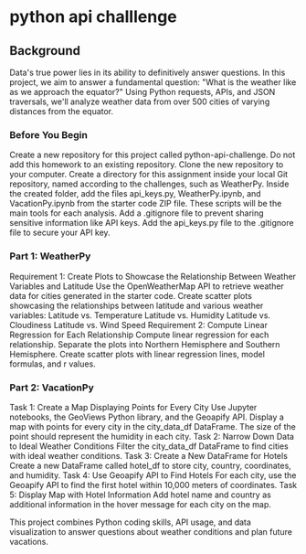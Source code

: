 # python api challlenge
## Background
Data's true power lies in its ability to definitively answer questions. In this project, we aim to answer a fundamental question: "What is the weather like as we approach the equator?" Using Python requests, APIs, and JSON traversals, we'll analyze weather data from over 500 cities of varying distances from the equator.

### Before You Begin
Create a new repository for this project called python-api-challenge. Do not add this homework to an existing repository.
Clone the new repository to your computer.
Create a directory for this assignment inside your local Git repository, named according to the challenges, such as WeatherPy.
Inside the created folder, add the files api_keys.py, WeatherPy.ipynb, and VacationPy.ipynb from the starter code ZIP file. These scripts will be the main tools for each analysis.
Add a .gitignore file to prevent sharing sensitive information like API keys.
Add the api_keys.py file to the .gitignore file to secure your API key.

### Part 1: WeatherPy
Requirement 1: Create Plots to Showcase the Relationship Between Weather Variables and Latitude
Use the OpenWeatherMap API to retrieve weather data for cities generated in the starter code.
Create scatter plots showcasing the relationships between latitude and various weather variables:
Latitude vs. Temperature
Latitude vs. Humidity
Latitude vs. Cloudiness
Latitude vs. Wind Speed
Requirement 2: Compute Linear Regression for Each Relationship
Compute linear regression for each relationship.
Separate the plots into Northern Hemisphere and Southern Hemisphere.
Create scatter plots with linear regression lines, model formulas, and r values.

### Part 2: VacationPy
Task 1: Create a Map Displaying Points for Every City
Use Jupyter notebooks, the GeoViews Python library, and the Geoapify API.
Display a map with points for every city in the city_data_df DataFrame. The size of the point should represent the humidity in each city.
Task 2: Narrow Down Data to Ideal Weather Conditions
Filter the city_data_df DataFrame to find cities with ideal weather conditions.
Task 3: Create a New DataFrame for Hotels
Create a new DataFrame called hotel_df to store city, country, coordinates, and humidity.
Task 4: Use Geoapify API to Find Hotels
For each city, use the Geoapify API to find the first hotel within 10,000 meters of coordinates.
Task 5: Display Map with Hotel Information
Add hotel name and country as additional information in the hover message for each city on the map.


This project combines Python coding skills, API usage, and data visualization to answer questions about weather conditions and plan future vacations.
